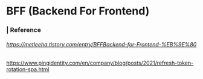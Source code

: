 # BFF (Backend For Frontend)





### | Reference 

###### https://metleeha.tistory.com/entry/BFFBackend-for-Frontend-%EB%9E%80

https://www.pingidentity.com/en/company/blog/posts/2021/refresh-token-rotation-spa.html

